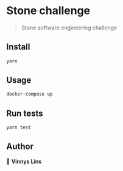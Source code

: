 # Stone challenge

> Stone software engineering challenge

## Install

```sh
yarn
```

## Usage

```sh
docker-compose up
```

## Run tests

```sh
yarn test
```

## Author

👤 **Vinnys Lins**
